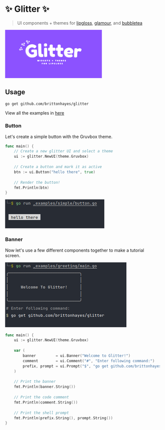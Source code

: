 # ✨ Glitter ✨

> UI components + themes for [lipgloss](https://github.com/charmbracelet/lipgloss), 
> [glamour](https://github.com/charmbracelet/glamour), and [bubbletea](https://github.com/charmbracelet/bubbletea)

<img src="assets/logo_w_bg.png" width="315" alt="Glitter Logo"><br>


## Usage

```shell
go get github.com/brittonhayes/glitter
```

View all the examples in [here](./_examples/)

### Button

Let's create a simple button with the Gruvbox theme.

```go
func main() {
    // Create a new glitter UI and select a theme
    ui := glitter.NewUI(theme.Gruvbox)
    
    // Create a button and mark it as active
    btn := ui.Button("hello there", true)
    
    // Render the button!
    fmt.Println(btn)
}
```

![Button - Gruvbox Theme](./assets/button_gruvbox.png)

### Banner

Now let's use a few different components together
to make a tutorial screen.

![Banner](./assets/banner.png)

```go
func main() {
	ui := glitter.NewUI(theme.Gruvbox)

	var (
		banner         = ui.Banner("Welcome to Glitter!")
		comment        = ui.Comment("#", "Enter following command:")
		prefix, prompt = ui.Prompt("$", "go get github.com/brittonhayes/glitter", false)
	)

	// Print the banner
	fmt.Println(banner.String())

	// Print the code comment
	fmt.Println(comment.String())

	// Print the shell prompt
	fmt.Println(prefix.String(), prompt.String())
}
```


